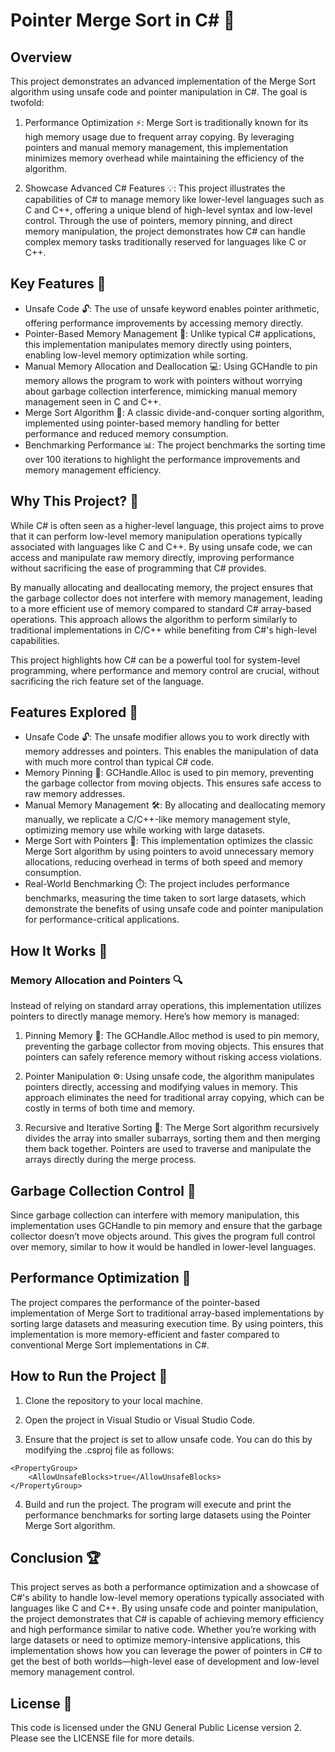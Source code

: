 # Pointer Merge Sort in C# 🚀
## Overview
This project demonstrates an advanced implementation of the Merge Sort algorithm using unsafe code and pointer manipulation in C#. The goal is twofold:

1) Performance Optimization ⚡: Merge Sort is traditionally known for its high memory usage due to frequent array copying. By leveraging pointers and manual memory management, this implementation minimizes memory overhead while maintaining the efficiency of the algorithm.
  
2) Showcase Advanced C# Features 💡: This project illustrates the capabilities of C# to manage memory like lower-level languages such as C and C++, offering a unique blend of high-level syntax and low-level control. Through the use of pointers, memory pinning, and direct memory manipulation, the project demonstrates how C# can handle complex memory tasks traditionally reserved for languages like C or C++.


## Key Features 🔑
* Unsafe Code 🔓: The use of unsafe keyword enables pointer arithmetic, offering performance improvements by accessing memory directly.
* Pointer-Based Memory Management 🧠: Unlike typical C# applications, this implementation manipulates memory directly using pointers, enabling low-level memory optimization while sorting.
* Manual Memory Allocation and Deallocation 💻: Using GCHandle to pin memory allows the program to work with pointers without worrying about garbage collection interference, mimicking manual memory management seen in C and C++.
* Merge Sort Algorithm 🏃: A classic divide-and-conquer sorting algorithm, implemented using pointer-based memory handling for better performance and reduced memory consumption.
* Benchmarking Performance 📊: The project benchmarks the sorting time over 100 iterations to highlight the performance improvements and memory management efficiency.

## Why This Project? 🤔
While C# is often seen as a higher-level language, this project aims to prove that it can perform low-level memory manipulation operations typically associated with languages like C and C++. By using unsafe code, we can access and manipulate raw memory directly, improving performance without sacrificing the ease of programming that C# provides.

By manually allocating and deallocating memory, the project ensures that the garbage collector does not interfere with memory management, leading to a more efficient use of memory compared to standard C# array-based operations. This approach allows the algorithm to perform similarly to traditional implementations in C/C++ while benefiting from C#'s high-level capabilities.

This project highlights how C# can be a powerful tool for system-level programming, where performance and memory control are crucial, without sacrificing the rich feature set of the language.

## Features Explored 🌟
* Unsafe Code 🔓: The unsafe modifier allows you to work directly with memory addresses and pointers. This enables the manipulation of data with much more control than typical C# code.
* Memory Pinning 📌: GCHandle.Alloc is used to pin memory, preventing the garbage collector from moving objects. This ensures safe access to raw memory addresses.
* Manual Memory Management 🛠️: By allocating and deallocating memory manually, we replicate a C/C++-like memory management style, optimizing memory use while working with large datasets.
* Merge Sort with Pointers 🔀: This implementation optimizes the classic Merge Sort algorithm by using pointers to avoid unnecessary memory allocations, reducing overhead in terms of both speed and memory consumption.
* Real-World Benchmarking ⏱️: The project includes performance benchmarks, measuring the time taken to sort large datasets, which demonstrate the benefits of using unsafe code and pointer manipulation for performance-critical applications.
  
## How It Works 🔧
### Memory Allocation and Pointers 🔍

Instead of relying on standard array operations, this implementation utilizes pointers to directly manage memory. Here’s how memory is managed:

1) Pinning Memory 📌: The GCHandle.Alloc method is used to pin memory, preventing the garbage collector from moving objects. This ensures that pointers can safely reference memory without risking access violations.

2) Pointer Manipulation ⚙️: Using unsafe code, the algorithm manipulates pointers directly, accessing and modifying values in memory. This approach eliminates the need for traditional array copying, which can be costly in terms of both time and memory.

3) Recursive and Iterative Sorting 🔄: The Merge Sort algorithm recursively divides the array into smaller subarrays, sorting them and then merging them back together. Pointers are used to traverse and manipulate the arrays directly during the merge process.

## Garbage Collection Control 🧹
Since garbage collection can interfere with memory manipulation, this implementation uses GCHandle to pin memory and ensure that the garbage collector doesn’t move objects around. This gives the program full control over memory, similar to how it would be handled in lower-level languages.

## Performance Optimization 🚀
The project compares the performance of the pointer-based implementation of Merge Sort to traditional array-based implementations by sorting large datasets and measuring execution time. By using pointers, this implementation is more memory-efficient and faster compared to conventional Merge Sort implementations in C#.

## How to Run the Project 🏁
1) Clone the repository to your local machine.

2) Open the project in Visual Studio or Visual Studio Code.

3) Ensure that the project is set to allow unsafe code. You can do this by modifying the .csproj file as follows:

```
<PropertyGroup>
    <AllowUnsafeBlocks>true</AllowUnsafeBlocks>
</PropertyGroup>
```

4) Build and run the project. The program will execute and print the performance benchmarks for sorting large datasets using the Pointer Merge Sort algorithm.

## Conclusion 🏆
This project serves as both a performance optimization and a showcase of C#'s ability to handle low-level memory operations typically associated with languages like C and C++. By using unsafe code and pointer manipulation, the project demonstrates that C# is capable of achieving memory efficiency and high performance similar to native code. Whether you’re working with large datasets or need to optimize memory-intensive applications, this implementation shows how you can leverage the power of pointers in C# to get the best of both worlds—high-level ease of development and low-level memory management control.

## License 📜
This code is licensed under the GNU General Public License version 2. Please see the LICENSE file for more details.
